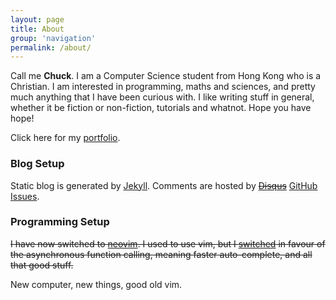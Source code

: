 ```yaml
---
layout: page
title: About
group: 'navigation'
permalink: /about/
---
```


Call me **Chuck**. I am a Computer Science student from Hong Kong who is a Christian.
I am interested in programming, maths and sciences, and pretty much anything
that I have been curious with. I like writing stuff in general, whether it be
fiction or non-fiction, tutorials and whatnot. Hope you have hope!

Click here for my [portfolio][portfolio].


### Blog Setup

Static blog is generated by [Jekyll][jekyll]. Comments are hosted by
~~[Disqus][disqus]~~ [GitHub Issues][ghi].


### Programming Setup

~~I have now switched to [neovim][nvim]. I used to use vim, but I [switched][swch]
in favour of the asynchronous function calling, meaning faster auto-complete,
and all that good stuff.~~

New computer, new things, good old vim.

[ghi]: https://www.github.com/cheukyin699/cheukyin699.github.io/issues
[portfolio]: /portfolio.html
[jekyll]: https://www.github.com/jekyll/jekyll
[disqus]: http://www.disqus.com
[nvim]: https://neovim.io
[swch]: /arch-linux/2016/01/15/arch-d4.html
